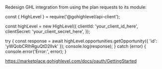Redesign GHL integration from using the plan requests to its module:

const { HighLevel } = require('@gohighlevel/api-client');

const highLevel = new HighLevel({
  clientId: 'your_client_id_here',
  clientSecret: 'your_client_secret_here',
});

try {
  const response = await highLevel.opportunities.getOpportunity({
    'id': 'yWQobCRIhRguQtD2llvk'
  });
  console.log(response);
} catch (error) {
  console.error('Error:', error);
}


https://marketplace.gohighlevel.com/docs/oauth/GettingStarted